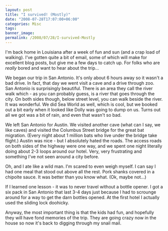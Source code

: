 ```yaml
---
layout: post
title: "I survived! (Mostly)"
date: "2008-07-28T17:07:00+06:00"
categories: Misc 
tags: 
banner_image: 
permalink: /2008/07/28/I-survived-Mostly
---
```


I'm back home in Louisiana after a week of fun and sun (and a crap load of walking). I've gotten quite a bit of email, some of which will make for excellent blog posts, but give me a few days to catch up. For folks who are <i>really</i> bored and want to hear about the trip...
<!--more-->
We began our trip in San Antonio. It's only about 6 hours away so it wasn't a bad drive. In fact, that day we went visit a cave and a drive through zoo. San Antonio is surprisingly beautiful. There is an area they call the river walk which - as you can probably guess, is a river that goes through the city. On both sides though, below street level, you can walk beside the river. It was wonderful. We did Sea World as well, which is cool, but we booked out a bit early when it looked like Dolly was going to dump on us. Turns out all we got was a bit of rain, and even that wasn't so bad. 

We left San Antonio for Austin. We visited another cave (what can I say, we like caves) and visited the Columbus Street bridge for the great bat migration. (Every night about 1 million bats who live under the bridge take flight.) Austin was nice - but I absolutely hated the roads. The access roads on both sides of the highway were one way, and we spent one night literally doing about 2-3 loops around our hotel. Very, very frustrating and something I've not seen around a city before. 

Oh, and I ate like a wild man. I'm scared to even weigh myself. I can say I had one meal that stood out above all the rest. Pork shanks covered in a chipolte sauce. It was better than you know what. (Ok, maybe not...) 

If I learned one lesson - it was to never travel without a bottle opener. I got a six pack in San Antonio that last 3-4 days just because I had to scrounge around for a way to get the darn bottles opened. At the first hotel I actually used the sliding lock doohicky. 

Anyway, the most important thing is that the kids had fun, and hopefully they will have fond memories of the trip. They are going crazy now in the house so now it's back to digging through my snail mail.
